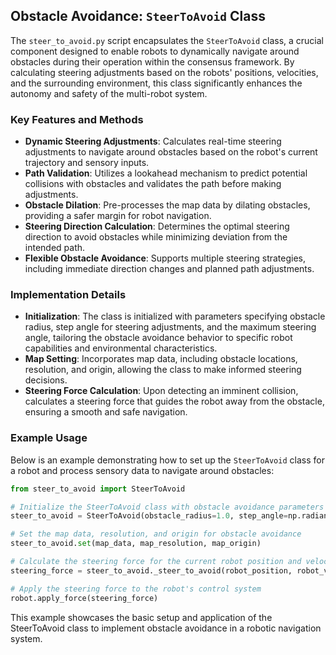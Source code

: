 ## Obstacle Avoidance: `SteerToAvoid` Class

The `steer_to_avoid.py` script encapsulates the `SteerToAvoid` class, a crucial component designed to enable robots to dynamically navigate around obstacles during their operation within the consensus framework. By calculating steering adjustments based on the robots' positions, velocities, and the surrounding environment, this class significantly enhances the autonomy and safety of the multi-robot system.

### Key Features and Methods

- **Dynamic Steering Adjustments**: Calculates real-time steering adjustments to navigate around obstacles based on the robot's current trajectory and sensory inputs.
- **Path Validation**: Utilizes a lookahead mechanism to predict potential collisions with obstacles and validates the path before making adjustments.
- **Obstacle Dilation**: Pre-processes the map data by dilating obstacles, providing a safer margin for robot navigation.
- **Steering Direction Calculation**: Determines the optimal steering direction to avoid obstacles while minimizing deviation from the intended path.
- **Flexible Obstacle Avoidance**: Supports multiple steering strategies, including immediate direction changes and planned path adjustments.

### Implementation Details

- **Initialization**: The class is initialized with parameters specifying obstacle radius, step angle for steering adjustments, and the maximum steering angle, tailoring the obstacle avoidance behavior to specific robot capabilities and environmental characteristics.
- **Map Setting**: Incorporates map data, including obstacle locations, resolution, and origin, allowing the class to make informed steering decisions.
- **Steering Force Calculation**: Upon detecting an imminent collision, calculates a steering force that guides the robot away from the obstacle, ensuring a smooth and safe navigation.

### Example Usage

Below is an example demonstrating how to set up the `SteerToAvoid` class for a robot and process sensory data to navigate around obstacles:

```python
from steer_to_avoid import SteerToAvoid

# Initialize the SteerToAvoid class with obstacle avoidance parameters
steer_to_avoid = SteerToAvoid(obstacle_radius=1.0, step_angle=np.radians(10), max_steering_angle=np.radians(90))

# Set the map data, resolution, and origin for obstacle avoidance
steer_to_avoid.set(map_data, map_resolution, map_origin)

# Calculate the steering force for the current robot position and velocity
steering_force = steer_to_avoid._steer_to_avoid(robot_position, robot_velocity)

# Apply the steering force to the robot's control system
robot.apply_force(steering_force)
```

This example showcases the basic setup and application of the SteerToAvoid class to implement obstacle avoidance in a robotic navigation system.
